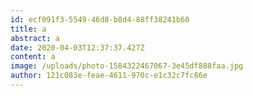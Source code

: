 ```yaml
---
id: ecf091f3-5549-46d8-b8d4-88ff38241b60
title: a
abstract: a
date: 2020-04-03T12:37:37.427Z
content: a
image: /uploads/photo-1584322467067-3e45df888faa.jpg
author: 121c083e-feae-4611-970c-e1c32c7fc86e
---
```

